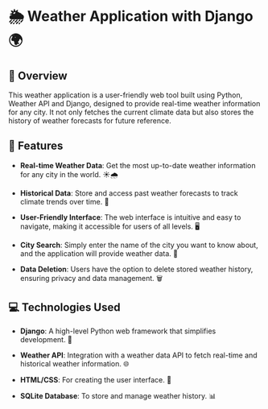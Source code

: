 # 🌦️ Weather Application with Django 🌍

## 📖 Overview

This weather application is a user-friendly web tool built using Python, Weather API and Django, designed to provide real-time weather information for any city. It not only fetches the current climate data but also stores the history of weather forecasts for future reference.

## 🚀 Features

- **Real-time Weather Data**: Get the most up-to-date weather information for any city in the world. ☀️🌧️

- **Historical Data**: Store and access past weather forecasts to track climate trends over time. 📅

- **User-Friendly Interface**: The web interface is intuitive and easy to navigate, making it accessible for users of all levels. 🖥️

- **City Search**: Simply enter the name of the city you want to know about, and the application will provide weather data. 🌆

- **Data Deletion**: Users have the option to delete stored weather history, ensuring privacy and data management. 🗑️

## 💻 Technologies Used

- **Django**: A high-level Python web framework that simplifies development. 🐍

- **Weather API**: Integration with a weather data API to fetch real-time and historical weather information. 🌐

- **HTML/CSS**: For creating the user interface. 🎨

- **SQLite Database**: To store and manage weather history. 📊
